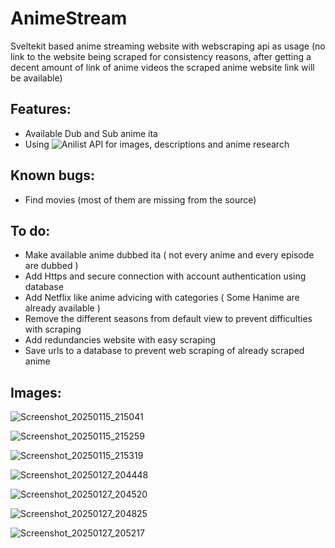 # AnimeStream
Sveltekit based anime streaming website with webscraping api as usage (no link to the website being scraped for consistency reasons, after getting a decent amount of link of anime videos the scraped anime website link will be available)

## Features:
* Available Dub and Sub anime ita
* Using ![Anilist](https://github.com/anilist) API for images, descriptions and anime research

## Known bugs:
* Find movies (most of them are missing from the source)
## To do:
* Make available anime dubbed ita ( not every anime and every episode are dubbed )
* Add Https and secure connection with account authentication using database
* Add Netflix like anime advicing with categories ( Some Hanime are already available )
* Remove the different seasons from default view to prevent difficulties with scraping
* Add redundancies website with easy scraping
* Save urls to a database to prevent web scraping of already scraped anime


## Images: 
![Screenshot_20250115_215041](https://github.com/user-attachments/assets/f602973c-413e-45bf-864c-530b4844b186)

![Screenshot_20250115_215259](https://github.com/user-attachments/assets/7a0c1ef9-26fa-4ea6-892a-8701b8c25740)

![Screenshot_20250115_215319](https://github.com/user-attachments/assets/4497a7ef-fc69-4954-a5a9-9656bf22e19b)

![Screenshot_20250127_204448](https://github.com/user-attachments/assets/6a56f881-a290-4bac-8594-458a49f2f50c)

![Screenshot_20250127_204520](https://github.com/user-attachments/assets/3a11fa93-c183-4a98-ad7f-58462113c4eb)

![Screenshot_20250127_204825](https://github.com/user-attachments/assets/053058ec-7b8f-4096-8cc0-b0cc5940b742)

![Screenshot_20250127_205217](https://github.com/user-attachments/assets/f1cafe74-9247-4153-82bc-05e97d7226d5)
